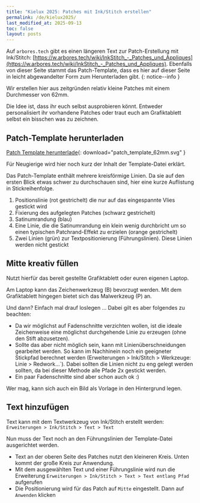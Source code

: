 ```yaml
---
title: "Kielux 2025: Patches mit Ink/Stitch erstellen"
permalink: /de/kielux2025/
last_modified_at: 2025-09-13
toc: false
layout: posts
---
```

Auf `arbores.tech` gibt es einen längeren Text zur Patch-Erstellung mit Ink/Stitch: [https://w.arbores.tech/wiki/InkStitch_-_Patches_und_Appliques](https://w.arbores.tech/wiki/InkStitch_-_Patches_und_Appliques).
Ebenfalls von dieser Seite stammt das Patch-Template, dass es hier auf dieser Seite in leicht abgewandelter Form zum Herunterladen gibt.
{: notice--info }

Wir erstellen hier aus zeitgründen relativ kleine Patches mit einem Durchmesser von 62mm.

Die Idee ist, dass ihr euch selbst ausprobieren könnt. Entweder personalisiert ihr vorhandene Patches oder traut euch am Grafiktablett selbst ein bisschen was zu zeichnen.

## Patch-Template herunterladen

[Patch Template herunterlade](/assets/files/patch_template_62mm.svg){: download="patch_template_62mm.svg" }

Für Neugierige wird hier noch kurz der Inhalt der Template-Datei erklärt.

Das Patch-Template enthält mehrere kreisförmige Linien. Da sie auf den ersten Blick etwas schwer zu durchschauen sind, hier eine kurze Auflistung in Stickreihenfolge.

1. Positionslinie (rot gestrichelt) die nur auf das eingespannte Vlies gestickt wird
2. Fixierung des aufgelegten Patches (schwarz gestrichelt)
3. Satinumrandung (blau)
4. Eine Linie, die die Satinumrandung ein klein wenig durchbricht um so einen typischen Patchrand-Effekt zu erzielen (orange gestrichelt)
5. Zwei Linien (grün) zur Textpositionierung (Führungslinien). Diese Linien werden nicht gestickt

## Mitte kreativ füllen

Nutzt hierfür das bereit gestellte Grafiktablett oder euren eigenen Laptop.

Am Laptop kann das Zeichenwerkzeug (B) bevorzugt werden. Mit dem Grafiktablett hingegen bietet sich das Malwerkzeug (P) an.

Und dann? Einfach mal drauf loslegen ... Dabei gilt es aber folgendes zu beachten:

* Da wir möglichst auf Fadenschnitte verzichten wollen, ist die ideale Zeichenweise eine möglichst durchgehende Linie zu erzeugen (ohne den Stift abzusetzen).
* Sollte das aber nicht möglich sein, kann mit Linienüberschneidungen gearbeitet werden.
  So kann im Nachhinein noch ein geeigneter Stickpfad berechnet werden (Erweiterungen > Ink/Stitch > Werkzeuge: Linie > Redwork...`).
  Dabei sollten die Linien nicht zu eng gelegt werden sollten, da bei dieser Methode alle Pfade 2x gestickt werden.
* Ein paar Fadenschnitte sind aber schon auch ok :)

Wer mag, kann sich auch ein Bild als Vorlage in den Hintergrund legen.

## Text hinzufügen

Text kann mit dem Textwerkzeug von Ink/Stitch erstellt werden: `Erweiterungen > Ink/Stitch > Text > Text`

Nun muss der Text noch an den Führungslinien der Template-Datei ausgerichtet werden.

* Text an der oberen Seite des Patches nutzt den kleineren Kreis. Unten kommt der große Kreis zur Anwendung.
* Mit dem ausgewählten Text und einer Führungslinie wird nun die Erweiterung `Erweiterungen > Ink/Stitch > Text > Text entlang Pfad` aufgerufen
* Die Positionierung wird für das Patch auf `Mitte` eingestellt. Dann auf `Anwenden` klicken
